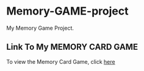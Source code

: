 # Memory-GAME-project
My Memory Game Project.

## Link To My MEMORY CARD GAME

To view the Memory Card Game, click [here](http://keeth233.github.io/)
